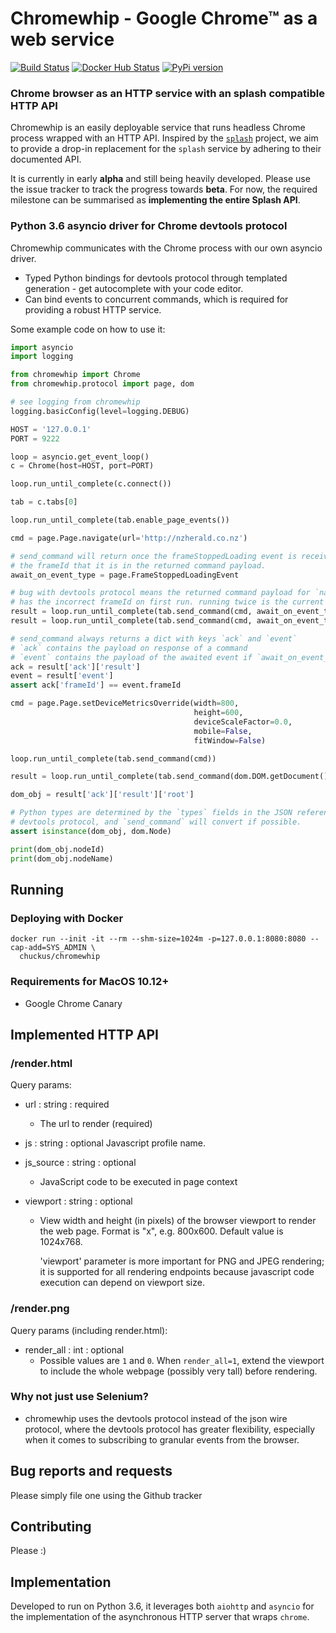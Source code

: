 # Chromewhip - Google Chrome™ as a web service

[![Build Status](https://travis-ci.org/chuckus/chromewhip.svg?branch=master)](https://travis-ci.org/chuckus/chromewhip)
[![Docker Hub Status](https://img.shields.io/docker/build/chuckus/chromewhip.svg)](https://img.shields.io/docker/build/chuckus/chromewhip.svg)
[![PyPi version](https://img.shields.io/pypi/v/chromewhip.svg)](https://img.shields.io/pypi/v/chromewhip.svg)


### Chrome browser as an HTTP service with an splash compatible HTTP API

Chromewhip is an easily deployable service that runs headless Chrome process 
wrapped with an HTTP API. Inspired by the [`splash`](https://github.com/scrapinghub/splash) 
project, we aim to provide a drop-in replacement for the `splash` service by adhering to their documented API.

It is currently in early **alpha** and still being heavily developed. Please use the issue tracker 
to track the progress towards **beta**. For now, the required milestone can be summarised as 
**implementing the entire Splash API**.

### Python 3.6 asyncio driver for Chrome devtools protocol

Chromewhip communicates with the Chrome process with our own asyncio driver.

* Typed Python bindings for devtools protocol through templated generation - get autocomplete with your code editor.
* Can bind events to concurrent commands, which is required for providing a robust HTTP service.

Some example code on how to use it:

```python
import asyncio
import logging

from chromewhip import Chrome
from chromewhip.protocol import page, dom

# see logging from chromewhip
logging.basicConfig(level=logging.DEBUG)

HOST = '127.0.0.1'
PORT = 9222

loop = asyncio.get_event_loop()
c = Chrome(host=HOST, port=PORT)

loop.run_until_complete(c.connect())

tab = c.tabs[0]

loop.run_until_complete(tab.enable_page_events())

cmd = page.Page.navigate(url='http://nzherald.co.nz')

# send_command will return once the frameStoppedLoading event is received THAT matches
# the frameId that it is in the returned command payload.
await_on_event_type = page.FrameStoppedLoadingEvent

# bug with devtools protocol means the returned command payload for `navigate`
# has the incorrect frameId on first run. running twice is the current workaround.
result = loop.run_until_complete(tab.send_command(cmd, await_on_event_type))
result = loop.run_until_complete(tab.send_command(cmd, await_on_event_type))

# send_command always returns a dict with keys `ack` and `event`
# `ack` contains the payload on response of a command
# `event` contains the payload of the awaited event if `await_on_event_type` is provided
ack = result['ack']['result']
event = result['event']
assert ack['frameId'] == event.frameId

cmd = page.Page.setDeviceMetricsOverride(width=800,
                                         height=600,
                                         deviceScaleFactor=0.0,
                                         mobile=False,
                                         fitWindow=False)

loop.run_until_complete(tab.send_command(cmd))

result = loop.run_until_complete(tab.send_command(dom.DOM.getDocument()))

dom_obj = result['ack']['result']['root']

# Python types are determined by the `types` fields in the JSON reference for the
# devtools protocol, and `send_command` will convert if possible.
assert isinstance(dom_obj, dom.Node)

print(dom_obj.nodeId)
print(dom_obj.nodeName)
```

## Running

### Deploying with Docker

```
docker run --init -it --rm --shm-size=1024m -p=127.0.0.1:8080:8080 --cap-add=SYS_ADMIN \
  chuckus/chromewhip
```

### Requirements for MacOS 10.12+

* Google Chrome Canary

## Implemented HTTP API

### /render.html

Query params:

* url : string : required
  * The url to render (required)

* js : string : optional
  Javascript profile name.
  
* js_source : string : optional
   * JavaScript code to be executed in page context

* viewport : string : optional
  * View width and height (in pixels) of the browser viewport to render the web
    page. Format is "<width>x<height>", e.g. 800x600.  Default value is 1024x768.

    'viewport' parameter is more important for PNG and JPEG rendering; it is supported for
    all rendering endpoints because javascript code execution can depend on
    viewport size. 
 
### /render.png

Query params (including render.html):

* render_all : int : optional
  * Possible values are `1` and `0`.  When `render_all=1`, extend the
    viewport to include the whole webpage (possibly very tall) before rendering.
   
### Why not just use Selenium?
* chromewhip uses the devtools protocol instead of the json wire protocol, where the devtools protocol has 
greater flexibility, especially when it comes to subscribing to granular events from the browser.

## Bug reports and requests
Please simply file one using the Github tracker

## Contributing
Please :)

## Implementation

Developed to run on Python 3.6, it leverages both `aiohttp` and `asyncio` for the implementation of the 
asynchronous HTTP server that wraps `chrome`.

 
